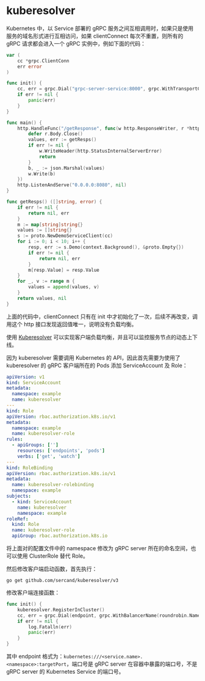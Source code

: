 # kuberesolver

Kubernetes 中，以 Service 部署的 gRPC 服务之间互相调用时，如果只是使用服务的域名形式进行互相访问，如果 clientConnect 每次不重置，则所有的 gRPC 请求都会进入一个 gRPC 实例中，例如下面的代码：

```go
var (
	cc *grpc.ClientConn
	err error
)

func init() {
	cc, err = grpc.Dial("grpc-server-service:8000", grpc.WithTransportCredentials(insecure.NewCredentials()), grpc.WithBalancerName(roundrobin.Name))
	if err != nil {
		panic(err)
	}
}

func main() {
	http.HandleFunc("/getResponse", func(w http.ResponseWriter, r *http.Request) {
		defer r.Body.Close()
		values, err := getResps()
		if err != nil {
			w.WriteHeader(http.StatusInternalServerError)
			return
		}
		b, _ := json.Marshal(values)
		w.Write(b)
	})
	http.ListenAndServe("0.0.0.0:8080", nil)
}

func getResps() ([]string, error) {
	if err != nil {
		return nil, err
	}
	m := map[string]string{}
	values := []string{}
	s := proto.NewDemoServiceClient(cc)
	for i := 0; i < 10; i++ {
		resp, err := s.Demo(context.Background(), &proto.Empty{})
		if err != nil {
			return nil, err
		}
		m[resp.Value] = resp.Value
	}
	for _, v := range m {
		values = append(values, v)
	}
	return values, nil
}
```

上面的代码中，clientConnect 只有在 init 中才初始化了一次，后续不再改变，调用这个 http 接口发现返回值唯一，说明没有负载均衡。

使用 [Kuberesolver](https://github.com/sercand/kuberesolver) 可以实现客户端负载均衡，并且可以监控服务节点的动态上下线。

因为 kuberesolver 需要调用 Kubernetes 的 API，因此首先需要为使用了 kuberesolver 的 gRPC 客户端所在的 Pods 添加 ServiceAccount 及 Role：

```yaml
apiVersion: v1
kind: ServiceAccount
metadata:
  namespace: example
  name: kuberesolver
---
kind: Role
apiVersion: rbac.authorization.k8s.io/v1
metadata:
  namespace: example
  name: kuberesolver-role
rules:
  - apiGroups: ['']
    resources: ['endpoints', 'pods']
    verbs: ['get', 'watch']
---
kind: RoleBinding
apiVersion: rbac.authorization.k8s.io/v1
metadata:
  name: kuberesolver-rolebinding
  namespace: example
subjects:
  - kind: ServiceAccount
    name: kuberesolver
    namespace: example
roleRef:
  kind: Role
  name: kuberesolver-role
  apiGroup: rbac.authorization.k8s.io
```

将上面对的配置文件中的 namespace 修改为 gRPC server 所在的命名空间，也可以使用 ClusterRole 替代 Role。

然后修改客户端启动函数，首先执行：

```shell
go get github.com/sercand/kuberesolver/v3
```

修改客户端连接函数：

```go
func init() {
	kuberesolver.RegisterInCluster()
	cc, err = grpc.Dial(endpoint, grpc.WithBalancerName(roundrobin.Name), grpc.WithTransportCredentials(insecure.NewCredentials()))
	if err != nil {
		log.Fatalln(err)
		panic(err)
	}
}
```

其中 endpoint 格式为：`kubernetes:///<service.name>.<namespace>:targetPort`，端口号是 gRPC server 在容器中暴露的端口号，不是 gRPC server 的 Kubernetes Service 的端口号。
